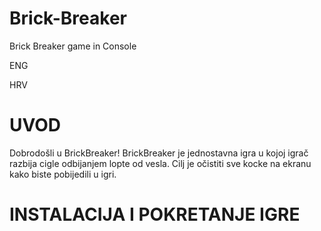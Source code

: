 # Brick-Breaker
Brick Breaker game in Console

ENG



HRV
# UVOD
Dobrodošli u BrickBreaker! BrickBreaker je jednostavna igra u kojoj igrač razbija cigle odbijanjem lopte od vesla. 
Cilj je očistiti sve kocke na ekranu kako biste pobijedili u igri.

# INSTALACIJA I POKRETANJE IGRE
